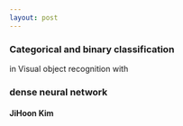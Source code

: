 ```yaml
---
layout: post
---
```


### Categorical and binary classification 
in Visual object recognition with 
### dense neural network

####                     JiHoon Kim
